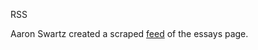 RSS

Aaron Swartz created a scraped
[feed](http://www.aaronsw.com/2002/feeds/pgessays.rss)
of the essays page.  
  
  
  
